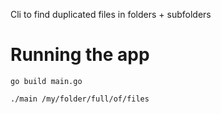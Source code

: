 Cli to find duplicated files in folders + subfolders

# Running the app
``` go build main.go ```

``` ./main /my/folder/full/of/files ```
